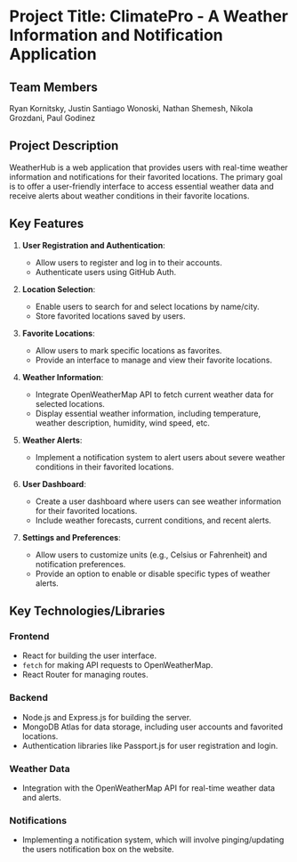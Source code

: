 # Project Title: ClimatePro - A Weather Information and Notification Application

## Team Members
Ryan Kornitsky, Justin Santiago Wonoski, Nathan Shemesh, Nikola Grozdani, Paul Godinez


## Project Description

WeatherHub is a web application that provides users with real-time weather information and notifications for their favorited locations. The primary goal is to offer a user-friendly interface to access essential weather data and receive alerts about weather conditions in their favorite locations.

## Key Features

1. **User Registration and Authentication**:
   - Allow users to register and log in to their accounts.
   - Authenticate users using GitHub Auth.

2. **Location Selection**:
   - Enable users to search for and select locations by name/city.
   - Store favorited locations saved by users.

3. **Favorite Locations**:
   - Allow users to mark specific locations as favorites.
   - Provide an interface to manage and view their favorite locations.

4. **Weather Information**:
   - Integrate OpenWeatherMap API to fetch current weather data for selected locations.
   - Display essential weather information, including temperature, weather description, humidity, wind speed, etc.

5. **Weather Alerts**:
   - Implement a notification system to alert users about severe weather conditions in their favorited locations.

6. **User Dashboard**:
   - Create a user dashboard where users can see weather information for their favorited locations.
   - Include weather forecasts, current conditions, and recent alerts.

7. **Settings and Preferences**:
   - Allow users to customize units (e.g., Celsius or Fahrenheit) and notification preferences.
   - Provide an option to enable or disable specific types of weather alerts.

## Key Technologies/Libraries

### Frontend

- React for building the user interface.
- `fetch` for making API requests to OpenWeatherMap.
- React Router for managing routes.

### Backend

- Node.js and Express.js for building the server.
- MongoDB Atlas for data storage, including user accounts and favorited locations.
- Authentication libraries like Passport.js for user registration and login.

### Weather Data

- Integration with the OpenWeatherMap API for real-time weather data and alerts.

### Notifications

- Implementing a notification system, which will involve pinging/updating the users notification box on the website.
